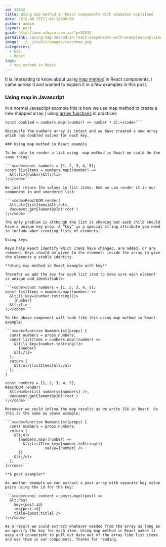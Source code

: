 ```yaml
---
id: 32032
title: Using map method in React components with examples explained
date: 2018-08-15T21:48:18+00:00
author: admin
layout: post
guid: http://www.nikpro.com.au/?p=32032
permalink: /using-map-method-in-react-components-with-examples-explained/
image: ../../static/images/reactmap.png
categories:
  - ES6
  - React
tags:
  - map method in React
---
```

It is interesting to know about using [map method](http://www.nikpro.com.au/javascript-es6-maps-with-examples/) in React components. I came across it and wanted to explain it in a few examples in this post.

### Using map in Javascript

In a normal Javascript example this is how we use map method to create a new mapped array ( using [arrow functions](http://www.nikpro.com.au/all-you-need-to-know-about-arrow-functions-in-javascript/) in practice):

```<code>const numbers = [1, 2, 3, 4, 5];
const doubled = numbers.map((number) => number * 2);</code>```

Obviously the numbers array is intact and we have created a new array which has doubled values for each key.

### Using map method in React example

To be able to render a list using  map method in React we could do the same thing:

```<code>const numbers = [1, 2, 3, 4, 5];
const listItems = numbers.map((number) =>
  &lt;li>{number}&lt;/li>
);</code>```

We just return the values in list items. And we can render it in our component in and unordered list:

```<code>ReactDOM.render(
  &lt;ul>{listItems}&lt;/ul>,
  document.getElementById('root')
);</code>```

The only problem is although the list is showing but each child should have a unique key prop. A “key” is a special string attribute you need to include when creating lists of elements. 

Using keys

Keys help React identify which items have changed, are added, or are removed. Keys should be given to the elements inside the array to give the elements a stable identity. 

**Using map method in React example with key**

Therefor we add the key for each list item to make sure each element is unique and identifiable:

```<code>const numbers = [1, 2, 3, 4, 5];
const listItems = numbers.map((number) =>
  &lt;li key={number.toString()}>
    {number}
  &lt;/li>
);</code>```

So the above component will look like this using map method in React example:

```<code>function NumberList(props) {
  const numbers = props.numbers;
  const listItems = numbers.map((number) =>
    &lt;li key={number.toString()}>
      {number}
    &lt;/li>
  );
  return (
    &lt;ul>{listItems}&lt;/ul>
  );
}

const numbers = [1, 2, 3, 4, 5];
ReactDOM.render(
  &lt;NumberList numbers={numbers} />,
  document.getElementById('root')
);</code>```

Moreover we could inline the map results as we write JSX in React. So this is the same as above example:

```<code>function NumberList(props) {
  const numbers = props.numbers;
  return (
    &lt;ul>
      {numbers.map((number) =>
        &lt;ListItem key={number.toString()}
                  value={number} />
      )}
    &lt;/ul>
  );
}</code>```

**A post example**

As another example we can extract a post array with separate key value pairs using the id for the key:

```<code>const content = posts.map((post) =>
  &lt;Post
    key={post.id}
    id={post.id}
    title={post.title} />
);</code>```

As a result we could extract whatever needed from the array as long as we specify the key for each item. Using map method in React makes it easy and convenient to pull out data out of the array like list items and use them in our components. Thanks for reading.